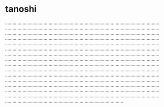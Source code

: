 # tanoshi

...................................................................................................................................................................................................................................................................................................................................................................................................................................................................................................................................................................................................................................................................................................................................................................................................................................................................................................................................................................................................................................................................................................................................................................................................................................................................................................................................................................................................................................................................................................................................................................................................................................................................................................................................................................................................................................................................................................................................................................................................................................